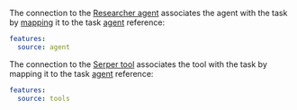 The connection to the [Researcher agent](../../agents/researcher/index.html)
associates the agent with the task by [mapping](https://docs.nasdanika.org/core/mapping/index.html#source)
it to the task [agent](https://crew-ai.models.nasdanika.org/references/eClassifiers/Task/references/eStructuralFeatures/agent/index.html)
reference:

```yaml
features:
  source: agent
```
The connection to the [Serper tool](../../tools/serper/index.html)
associates the tool with the task by mapping
it to the task [agent](https://crew-ai.models.nasdanika.org/references/eClassifiers/Task/references/eStructuralFeatures/tools/index.html)
reference:

```yaml
features:
  source: tools
```

